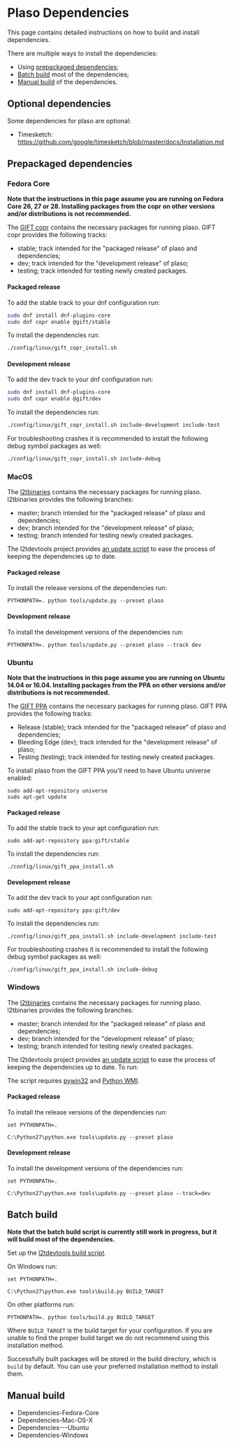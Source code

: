 # Plaso Dependencies

This page contains detailed instructions on how to build and install dependencies.

There are multiple ways to install the dependencies:

* Using [prepackaged dependencies](Dependencies.md#prepackaged-dependencies);
* [Batch build](Dependencies.md#batch-build) most of the dependencies;
* [Manual build](Dependencies.md#manual-build) of the dependencies.

## Optional dependencies

Some dependencies for plaso are optional:

* Timesketch: https://github.com/google/timesketch/blob/master/docs/Installation.md

## Prepackaged dependencies

### Fedora Core

**Note that the instructions in this page assume you are running on Fedora Core 26, 27 or 28. Installing packages from the copr on other versions and/or distributions is not recommended.**

The [GIFT copr](https://copr.fedorainfracloud.org/groups/g/gift/coprs/) contains the necessary packages for running plaso. GIFT copr provides the following tracks:

* stable; track intended for the "packaged release" of plaso and dependencies;
* dev; track intended for the "development release" of plaso;
* testing; track intended for testing newly created packages.

#### Packaged release

To add the stable track to your dnf configuration run:

```bash
sudo dnf install dnf-plugins-core
sudo dnf copr enable @gift/stable
```

To install the dependencies run:

```bash
./config/linux/gift_copr_install.sh
```

#### Development release

To add the dev track to your dnf configuration run:

```bash
sudo dnf install dnf-plugins-core
sudo dnf copr enable @gift/dev
```

To install the dependencies run:

```bash
./config/linux/gift_copr_install.sh include-development include-test
```

For troubleshooting crashes it is recommended to install the following debug symbol packages as well:

```bash
./config/linux/gift_copr_install.sh include-debug
```

### MacOS

The [l2tbinaries](https://github.com/log2timeline/l2tbinaries) contains the necessary packages for running plaso. l2tbinaries provides the following branches:

* master; branch intended for the "packaged release" of plaso and dependencies;
* dev; branch intended for the "development release" of plaso;
* testing; branch intended for testing newly created packages.

The l2tdevtools project provides [an update script](https://github.com/log2timeline/l2tdevtools/wiki/Update-script) to ease the process of keeping the dependencies up to date.

#### Packaged release

To install the release versions of the dependencies run:

```
PYTHONPATH=. python tools/update.py --preset plaso
```

#### Development release

To install the development versions of the dependencies run:

```
PYTHONPATH=. python tools/update.py --preset plaso --track dev
```

### Ubuntu

**Note that the instructions in this page assume you are running on Ubuntu 14.04 or 16.04. Installing packages from the PPA on other versions and/or distributions is not recommended.**

The [GIFT PPA](https://launchpad.net/~gift) contains the necessary packages for running plaso. GIFT PPA provides the following tracks:

* Release (stable); track intended for the "packaged release" of plaso and dependencies;
* Bleeding Edge (dev); track intended for the "development release" of plaso;
* Testing (testing); track intended for testing newly created packages.

To install plaso from the GIFT PPA you'll need to have Ubuntu universe enabled:

```
sudo add-apt-repository universe
sudo apt-get update
```

#### Packaged release

To add the stable track to your apt configuration run:

```
sudo add-apt-repository ppa:gift/stable
```

To install the dependencies run:

```
./config/linux/gift_ppa_install.sh
```

#### Development release

To add the dev track to your apt configuration run:

```
sudo add-apt-repository ppa:gift/dev
```

To install the dependencies run:

```
./config/linux/gift_ppa_install.sh include-development include-test
```

For troubleshooting crashes it is recommended to install the following debug symbol packages as well:

```
./config/linux/gift_ppa_install.sh include-debug
```

### Windows

The [l2tbinaries](https://github.com/log2timeline/l2tbinaries) contains the necessary packages for running plaso. l2tbinaries provides the following branches:

* master; branch intended for the "packaged release" of plaso and dependencies;
* dev; branch intended for the "development release" of plaso;
* testing; branch intended for testing newly created packages.

The l2tdevtools project provides [an update script](https://github.com/log2timeline/l2tdevtools/wiki/Update-script) to ease the process of keeping the dependencies up to date. To run:

The script requires [pywin32](https://github.com/mhammond/pywin32/releases) and [Python WMI](https://pypi.python.org/pypi/WMI/).

#### Packaged release

To install the release versions of the dependencies run:

```
set PYTHONPATH=.

C:\Python27\python.exe tools\update.py --preset plaso
```

#### Development release

To install the development versions of the dependencies run:

```
set PYTHONPATH=.

C:\Python27\python.exe tools\update.py --preset plaso --track=dev
```

## Batch build

**Note that the batch build script is currently still work in progress, but it will build most of the dependencies.**

Set up the [l2tdevtools build script](https://github.com/log2timeline/l2tdevtools/wiki/Build-script).

On Windows run:

```
set PYTHONPATH=.

C:\Python27\python.exe tools\build.py BUILD_TARGET
```

On other platforms run:

```
PYTHONPATH=. python tools/build.py BUILD_TARGET
```

Where `BUILD_TARGET` is the build target for your configuration. If you are unable to find the proper build target we do not recommend using this installation method.

Successfully built packages will be stored in the build directory, which is `build` by default. You can use your preferred installation method to install them.

## Manual build

* Dependencies-Fedora-Core
* Dependencies-Mac-OS-X
* Dependencies---Ubuntu
* Dependencies-Windows